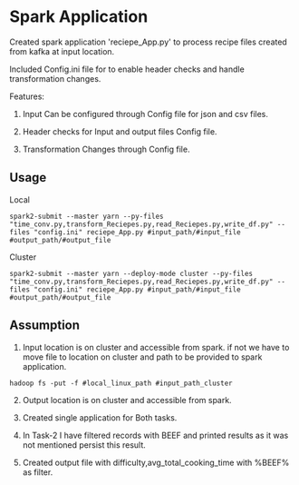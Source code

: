 # Spark Application

Created spark application 'reciepe_App.py'  to process recipe files created from kafka at input location.

Included Config.ini file for to enable header checks and handle transformation changes.

Features:

1. Input Can be configured through Config file for json and csv files.

2. Header checks for Input and output files Config file.

3. Transformation Changes through Config file.

## Usage
Local

```
spark2-submit --master yarn --py-files "time_conv.py,transform_Reciepes.py,read_Reciepes.py,write_df.py" --files "config.ini" reciepe_App.py #input_path/#input_file #output_path/#output_file
```

Cluster
```
spark2-submit --master yarn --deploy-mode cluster --py-files "time_conv.py,transform_Reciepes.py,read_Reciepes.py,write_df.py" --files "config.ini" reciepe_App.py #input_path/#input_file #output_path/#output_file
```

## Assumption
1. Input location is on cluster and accessible from spark. if not we have to move file to location on cluster and path to be provided to spark application.

```
hadoop fs -put -f #local_linux_path #input_path_cluster
```

2. Output location is on cluster and accessible from spark.

3. Created single application for Both tasks.

4. In Task-2 I have filtered records with BEEF and printed results as it was not mentioned persist this result.

5. Created output file with difficulty,avg_total_cooking_time  with %BEEF% as filter. 
